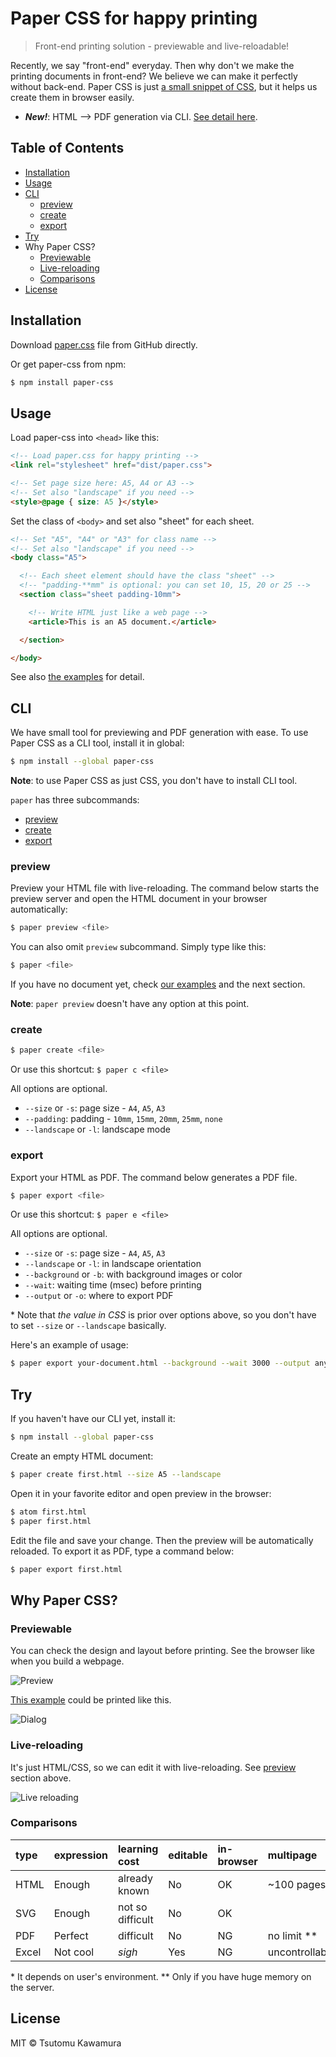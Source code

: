 # Paper CSS for happy printing

> Front-end printing solution - previewable and live-reloadable!

Recently, we say "front-end" everyday. Then why don't we make the printing documents in front-end? We believe we can make it perfectly without back-end. Paper CSS is just [a small snippet of CSS](https://raw.githubusercontent.com/cognitom/paper-css/master/paper.css), but it helps us create them in browser easily.

- ***New!***: HTML --> PDF generation via CLI. [See detail here](CLI).

## Table of Contents

- [Installation](#installation)
- [Usage](#usage)
- [CLI](#cli)
  - [preview](#preview)
  - [create](#create)
  - [export](#export)
- [Try](#try)
- Why Paper CSS?
  - [Previewable](#previewable)
  - [Live-reloading](#live-reloading)
  - [Comparisons](#comparisons)
- [License](#license)

## Installation

Download [paper.css](https://raw.githubusercontent.com/cognitom/paper-css/master/paper.css) file from GitHub directly.

Or get paper-css from npm:

```bash
$ npm install paper-css
```

## Usage

Load paper-css into `<head>` like this:

```html
<!-- Load paper.css for happy printing -->
<link rel="stylesheet" href="dist/paper.css">

<!-- Set page size here: A5, A4 or A3 -->
<!-- Set also "landscape" if you need -->
<style>@page { size: A5 }</style>
```

Set the class of `<body>` and set also "sheet" for each sheet.

```html
<!-- Set "A5", "A4" or "A3" for class name -->
<!-- Set also "landscape" if you need -->
<body class="A5">

  <!-- Each sheet element should have the class "sheet" -->
  <!-- "padding-**mm" is optional: you can set 10, 15, 20 or 25 -->
  <section class="sheet padding-10mm">

    <!-- Write HTML just like a web page -->
    <article>This is an A5 document.</article>

  </section>

</body>
```

See also [the examples](examples/) for detail.

## CLI

We have small tool for previewing and PDF generation with ease. To use Paper CSS as a CLI tool, install it in global:

```bash
$ npm install --global paper-css
```

**Note**: to use Paper CSS as just CSS, you don't have to install CLI tool.

`paper` has three subcommands:

- [preview](#preview)
- [create](#create)
- [export](#export)

### preview

Preview your HTML file with live-reloading. The command below starts the preview server and open the HTML document in your browser automatically:

```bash
$ paper preview <file>
```

You can also omit `preview` subcommand. Simply type like this:

```bash
$ paper <file>
```

If you have no document yet, check [our examples](examples/) and the next section.

**Note**: `paper preview` doesn't have any option at this point.

### create

```bash
$ paper create <file>
```

Or use this shortcut: `$ paper c <file>`

All options are optional.

- `--size` or `-s`: page size - `A4`, `A5`, `A3`
- `--padding`: padding - `10mm`, `15mm`, `20mm`, `25mm`, `none`
- `--landscape` or `-l`: landscape mode

### export

Export your HTML as PDF. The command below generates a PDF file.

```bash
$ paper export <file>
```

Or use this shortcut: `$ paper e <file>`

All options are optional.

- `--size` or `-s`: page size - `A4`, `A5`, `A3`
- `--landscape` or `-l`: in landscape orientation
- `--background` or `-b`: with background images or color
- `--wait`: waiting time (msec) before printing
- `--output` or `-o`: where to export PDF

\* Note that *the value in CSS* is prior over options above, so you don't have to set `--size` or `--landscape` basically.

Here's an example of usage:

```bash
$ paper export your-document.html --background --wait 3000 --output any/location/your-document.pdf
```

## Try

If you haven't have our CLI yet, install it:

```bash
$ npm install --global paper-css
```

Create an empty HTML document:

```bash
$ paper create first.html --size A5 --landscape

```

Open it in your favorite editor and open preview in the browser:

```bash
$ atom first.html
$ paper first.html
```

Edit the file and save your change. Then the preview will be automatically reloaded. To export it as PDF, type a command below:

```bash
$ paper export first.html
```

## Why Paper CSS?

### Previewable

You can check the design and layout before printing. See the browser like when you build a webpage.

![Preview](images/preview.png)

[This example](examples/receipt.html) could be printed like this.

![Dialog](images/dialog.png)

### Live-reloading

It's just HTML/CSS, so we can edit it with live-reloading. See [preview](#preview) section above.

![Live reloading](images/live-reload.png)

### Comparisons

type | expression | learning cost | editable | in-browser | multipage
:-- | :-- | :-- | :-- | :-- | :--
HTML | Enough | already known | No | OK | ~100 pages \*
SVG | Enough | not so difficult | No | OK |
PDF | Perfect | difficult | No | NG | no limit \*\*
Excel | Not cool | *sigh* | Yes | NG | uncontrollable

\* It depends on user's environment. \*\* Only if you have huge memory on the server.

## License

MIT © Tsutomu Kawamura
